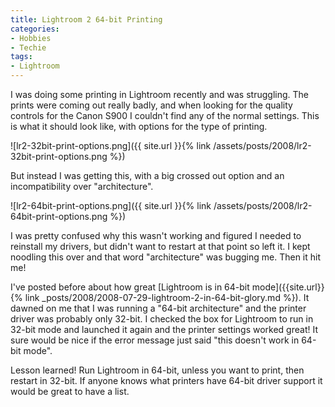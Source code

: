 ```yaml
---
title: Lightroom 2 64-bit Printing
categories:
- Hobbies
- Techie
tags:
- Lightroom
---
```


I was doing some printing in Lightroom recently and was struggling. The prints were coming out really badly, and when looking for the quality controls for the Canon S900 I couldn't find any of the normal settings. This is what it should look like, with options for the type of printing.

![lr2-32bit-print-options.png]({{ site.url }}{% link /assets/posts/2008/lr2-32bit-print-options.png %})

But instead I was getting this, with a big crossed out option and an incompatibility over "architecture".

![lr2-64bit-print-options.png]({{ site.url }}{% link /assets/posts/2008/lr2-64bit-print-options.png %})

I was pretty confused why this wasn't working and figured I needed to reinstall my drivers, but didn't want to restart at that point so left it. I kept noodling this over and that word "architecture" was bugging me. Then it hit me!

I've posted before about how great [Lightroom is in 64-bit mode]({{site.url}}{% link _posts/2008/2008-07-29-lightroom-2-in-64-bit-glory.md %}). It dawned on me that I was running a "64-bit architecture" and the printer driver was probably only 32-bit. I checked the box for Lightroom to run in 32-bit mode and launched it again and the printer settings worked great! It sure would be nice if the error message just said "this doesn't work in 64-bit mode".

Lesson learned! Run Lightroom in 64-bit, unless you want to print, then restart in 32-bit. If anyone knows what printers have 64-bit driver support it would be great to have a list.
